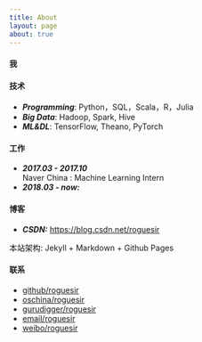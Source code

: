 ```yaml
---
title: About
layout: page
about: true
---
```


#### 我


#### 技术

- ***Programming***: Python，SQL，Scala，R，Julia
- ***Big Data***: Hadoop, Spark, Hive
- ***ML&DL***: TensorFlow, Theano, PyTorch

#### 工作

+ ***2017.03 - 2017.10***  
Naver China : Machine Learning Intern
+ ***2018.03 - now:*** 



#### 博客

+ ***CSDN:*** https://blog.csdn.net/roguesir

本站架构: Jekyll + Markdown + Github Pages

#### 联系

+ [github/roguesir](https://github.com/roguesir)
+ [oschina/roguesir](http://git.oschina.net/roguesir)
+ [gurudigger/roguesir](https://gurudigger.com/users/roguesir)
+ [email/roguesir]({{site.author.qqmail}})
+ [weibo/roguesir](http://weibo.com/roguesir)

